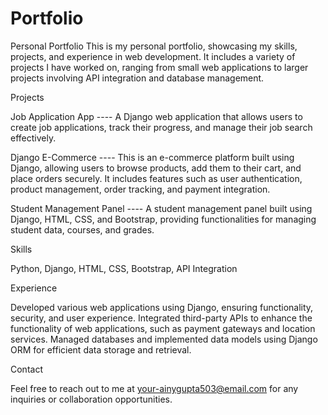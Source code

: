 # Portfolio
Personal Portfolio
This is my personal portfolio, showcasing my skills, projects, and experience in web development. It includes a variety of projects I have worked on, ranging from small web applications to larger projects involving API integration and database management.

Projects


Job Application App ----
A Django web application that allows users to create job applications, track their progress, and manage their job search effectively.

Django E-Commerce ----
This is an e-commerce platform built using Django, allowing users to browse products, add them to their cart, and place orders securely. It includes features such as user authentication, product management, order tracking, and payment integration.

Student Management Panel ----
A student management panel built using Django, HTML, CSS, and Bootstrap, providing functionalities for managing student data, courses, and grades.



Skills

Python,
Django,
HTML,
CSS,
Bootstrap,
API Integration


Experience

Developed various web applications using Django, ensuring functionality, security, and user experience.
Integrated third-party APIs to enhance the functionality of web applications, such as payment gateways and location services.
Managed databases and implemented data models using Django ORM for efficient data storage and retrieval.


Contact

Feel free to reach out to me at your-ainygupta503@email.com for any inquiries or collaboration opportunities.

